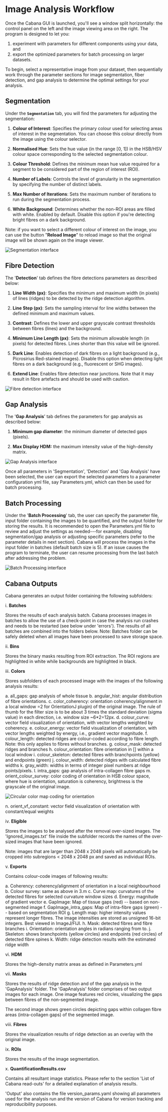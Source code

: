 # Image Analysis Workflow

Once the Cabana GUI is launched, you'll see a window split horizontally: the control panel on the left and the image viewing area on the right. The program is designed to let you:

1. experiment with parameters for different components using your data, and
2. export the optimized parameters for batch processing on larger datasets.

To begin, select a representative image from your dataset, then sequentially work through the parameter sections for image segmentation, fiber detection, and gap analysis to determine the optimal settings for your analysis.

## Segmentation

Under the **`Segmentation`** tab, you will find the parameters for adjusting the segmentation:

1. **Colour of Interest**: Specifies the primary colour used for selecting areas of interest in the segmentation. You can choose this colour directly from the image using the colour selector.

2. **Normalised Hue**: Sets the hue value (in the range [0, 1]) in the HSB/HSV colour space corresponding to the selected segmentation colour.

3. **Colour Threshold**: Defines the minimum mean hue value required for a segment to be considered part of the region of interest (ROI).

4. **Number of Labels**: Controls the level of granularity in the segmentation by specifying the number of distinct labels.

5. **Max Number of Iterations**: Sets the maximum number of iterations to run during the segmentation process.

6. **White Background**: Determines whether the non-ROI areas are filled with white. Enabled by default. Disable this option if you're detecting bright fibres on a dark background.

Note: if you want to select a different colour of interest on the image, you can use the button "**Reload Image**" to reload image so that the original image will be shown again on the image viewer.

![Segmentation interface](media/segmentation.png)

## Fibre Detection

The '**Detection**' tab defines the fibre detections parameters as described below:

1. **Line Width (px)**: Specifies the minimum and maximum width (in pixels) of lines (ridges) to be detected by the ridge detection algorithm.

2. **Line Step (px)**: Sets the sampling interval for line widths between the defined minimum and maximum values.

3. **Contrast**: Defines the lower and upper grayscale contrast thresholds between fibres (lines) and the background.

4. **Minimum Line Length (px)**: Sets the minimum allowable length (in pixels) for detected fibres. Lines shorter than this value will be ignored.

5. **Dark Line**: Enables detection of dark fibres on a light background (e.g., Picrosirius Red-stained images). Disable this option when detecting light fibres on a dark background (e.g., fluorescent or SHG images).

6. **Extend Line**: Enables fibre detection near junctions. Note that it may result in fibre artefacts and should be used with caution.

![Fibre detection interface](media/detection.png)

## Gap Analysis

The '**Gap Analysis**' tab defines the parameters for gap analysis as described below:

1. **Minimum gap diameter**: the minimum diameter of detected gaps (pixels).

2. **Max Display HDM:** the maximum intensity value of the high-density matrix.

![Gap Analysis interface](media/gap_analysis.png)

Once all parameters in 'Segmentation', 'Detection' and 'Gap Analysis' have been selected, the user can export the selected parameters to a parameter configuration yml file, say Parameters.yml, which can then be used for batch processing.

## Batch Processing

Under the '**Batch Processing**' tab, the user can specify the parameter file, input folder containing the images to be quantified, and the output folder for storing the results. It is recommended to open the Parameters.yml file to review and adjust the settings as needed---for example, disabling segmentation/gap analysis or adjusting specific parameters (refer to the parameter details in next section). Cabana will process the images in the input folder in batches (default batch size is 5). If an issue causes the program to terminate, the user can resume processing from the last batch after addressing the problem.

![Batch Processing interface](media/batch_processing.png)

## Cabana Outputs

Cabana generates an output folder containing the following subfolders:

i. **Batches**

   Stores the results of each analysis batch. Cabana processes images in batches to allow the use of a check-point in case the analysis run crashes and needs to be restarted (see below under 'errors'). The results of all batches are combined into the folders below. Note: Batches folder can be safely deleted when all images have been processed to save storage space.

ii. **Bins**

   Stores the binary masks resulting from ROI extraction. The ROI regions are highlighted in white while backgrounds are highlighted in black.

iii. **Colors**

   Stores subfolders of each processed image with the images of the following analysis results:

   a. all_gaps: gap analysis of whole tissue
   b. angular_hist: angular distribution of fibre orientations.
   c. color_coherency: orientation coherency/alignment in a local window =2 for OrientationJ plugin) of the original image. The rule of thumb for the filter size is to be about 3 times the standard deviation (sigma value) in each direction, i.e. window size ~6*2=12px.
   d. colour_curve: vector field visualization of orientation, with vector lengths weighted by coherency.
   e. colour_energy: vector field visualization of orientation, with vector lengths weighted by energy, i.e., gradient vector magnitude.
   f. colour_length: detected ridges are colour-coded according to fibre length. Note: this only applies to fibres without branches.
   g. colour_mask: detected ridges and branches
   h. colour_orientation: fibre orientation in [] within a local window
   i. colour_skeleton: detected fibres with branchpoints (yellow) and endpoints (green)
   j. colour_width: detected ridges with calculated fibre widths
   k. gray_width: widths in terms of integer pixel numbers at ridge points/pixels.
   l. intra_gaps: gap analysis of intra-collagen fibre gaps
   m. orient_colour_survey: color coding of orientation in HSB colour space, where hue is orientation, saturation is coherency, brightness is the grayscale of the original image.

   ![Circular color map coding for orientation](media/color_survey.jpg)

   n. orient_vf_constant: vector field visualization of orientation with constant/equal weights

iv. **Eligible**

   Stores the images to be analysed after the removal over-sized images. The 'Ignored_images.txt' file inside the subfolder records the names of the over-sized images that have been ignored.

   Note: images that are larger than 2048 x 2048 pixels will automatically be cropped into subregions < 2048 x 2048 px and saved as individual ROIs.

v. **Exports**

   Contains colour-code images of following results:

   a. Coherency: coherency/alignment of orientation in a local neighbourhood
   b. Colour survey: same as above in 3.m
   c. Curve map: curvatures of the detected fibres for selected curvature window sizes
   d. Energy: magnitude of gradient vector 
   e. GapImage: Map of tissue gaps (red) -- based on non-segmented image
   f. GapImage_intra_gaps: Map of intra-fibre gaps (green) -- based on segmentation ROI
   g. Length map: higher intensity values represent longer fibres. The image intensities are stored as unsigned 16-bit integers. Best viewed in ImageJ/FIJI.
   h. Mask: detected fibres and fibre branches
   i. Orientation: orientation angles in radians ranging from to.
   j. Skeleton: shows branchpoints (yellow circles) and endpoints (red circles) of detected fibre spines
   k. Width: ridge detection results with the estimated ridge width

vi. **HDM**

   Stores the high-density matrix areas as defined in Parameters.yml

vii. **Masks**

   Stores the results of ridge detection and of the gap analysis in the 'GapAnalysis' folder. The 'GapAnalysis' folder comprises of two output images for each image. One image features red circles, visualizing the gaps between fibres of the non-segmented image.

   The second image shows green circles depicting gaps within collagen fibre areas (intra-collagen gaps) of the segmented image.

viii. **Fibres**

   Stores the visualization results of ridge detection as an overlay with the original image.

ix. **ROIs**

   Stores the results of the image segmentation.

x. **QuantificationResults.csv**

   Contains all resultant image statistics. Please refer to the section 'List of Cabana read-outs' for a detailed explanation of analysis results.

   'Output' also contains the file version_params.yaml showing all parameters used for the analysis run and the version of Cabana for version tracking and reproducibility purposes.

